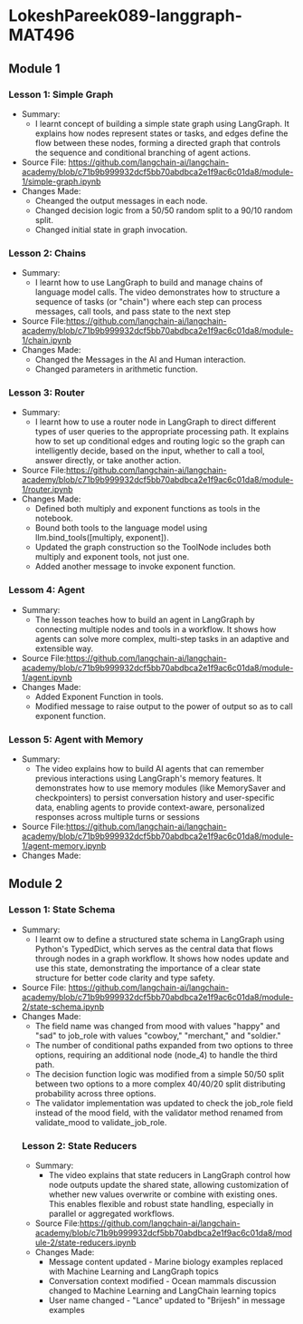 # LokeshPareek089-langgraph-MAT496
## Module 1
  ### Lesson 1: Simple Graph
  * Summary:
    * I learnt concept of building a simple state graph using LangGraph. It explains how nodes represent states or tasks, and edges define the
      flow between these nodes, forming a directed graph
      that controls the sequence and conditional branching of agent actions.
  * Source File: https://github.com/langchain-ai/langchain-academy/blob/c71b9b999932dcf5bb70abdbca2e1f9ac6c01da8/module-1/simple-graph.ipynb
  * Changes Made:
    * Cheanged the output messages in each node.
    * Changed decision logic from a 50/50 random split to a 90/10 random split.
    * Changed initial state in graph invocation.
  ### Lesson 2: Chains
  * Summary:
    * I learnt how to use LangGraph to build and manage chains of language model calls. The video demonstrates how to structure a sequence of
      tasks (or "chain") where each step can process
      messages, call tools, and pass state to the next step 
  * Source File:https://github.com/langchain-ai/langchain-academy/blob/c71b9b999932dcf5bb70abdbca2e1f9ac6c01da8/module-1/chain.ipynb
  * Changes Made:
    * Changed the Messages in the AI and Human interaction.
    * Changed parameters in arithmetic function.
  ### Lesson 3: Router
  * Summary:
    * I learnt how to use a router node in LangGraph to direct different types of user queries to the appropriate processing path. It explains
      how to set up conditional edges and routing logic so
      the graph can intelligently decide, based on the input, whether to call a tool, answer directly, or take another action.
  * Source File:https://github.com/langchain-ai/langchain-academy/blob/c71b9b999932dcf5bb70abdbca2e1f9ac6c01da8/module-1/router.ipynb
  * Changes Made:
    * Defined both multiply and exponent functions as tools in the notebook.
    * Bound both tools to the language model using llm.bind_tools([multiply, exponent]).
    * Updated the graph construction so the ToolNode includes both multiply and exponent tools, not just one.
    * Added another message to invoke exponent function.
  ### Lessom 4: Agent
  * Summary:
    * The lesson teaches how to build an agent in LangGraph by connecting multiple nodes and tools in a workflow. It shows how agents can solve
      more complex, multi-step tasks in an adaptive and extensible way.
  * Source File:https://github.com/langchain-ai/langchain-academy/blob/c71b9b999932dcf5bb70abdbca2e1f9ac6c01da8/module-1/agent.ipynb
  * Changes Made:
    * Added Exponent Function in tools.
    * Modified message to raise output to the power of output so as to call exponent function.
  ### Lesson 5: Agent with Memory
  * Summary:
    * The video explains how to build AI agents that can remember previous interactions using LangGraph's memory features. It demonstrates how to
      use memory modules (like MemorySaver and
      checkpointers) to persist conversation history and user-specific data, enabling agents to provide context-aware, personalized responses
      across multiple turns or sessions
  * Source File:https://github.com/langchain-ai/langchain-academy/blob/c71b9b999932dcf5bb70abdbca2e1f9ac6c01da8/module-1/agent-memory.ipynb
  * Changes Made:

## Module 2
  ### Lesson 1: State Schema
  * Summary:
    * I learnt ow to define a structured state schema in LangGraph using Python's TypedDict, which serves as the central data that
      flows through nodes in a graph workflow. It shows how nodes update and use this state, demonstrating the importance of a clear state
      structure for better code clarity and type safety.
  * Source File: https://github.com/langchain-ai/langchain-academy/blob/c71b9b999932dcf5bb70abdbca2e1f9ac6c01da8/module-2/state-schema.ipynb
  * Changes Made:
    * The field name was changed from mood with values "happy" and "sad" to job_role with values "cowboy," "merchant," and "soldier."
    * The number of conditional paths expanded from two options to three options, requiring an additional node (node_4) to handle the third path.
    * The decision function logic was modified from a simple 50/50 split between two options to a more complex 40/40/20 split distributing
      probability across three options.
    * The validator implementation was updated to check the job_role field instead of the mood field, with the validator method renamed from
      validate_mood to validate_job_role.
    ### Lesson 2: State Reducers
    * Summary:
      * The video explains that state reducers in LangGraph control how node outputs update the shared state, allowing customization of whether new values overwrite or combine with existing
        ones. This enables flexible and robust state handling, especially in parallel or aggregated workflows.
    * Source File:https://github.com/langchain-ai/langchain-academy/blob/c71b9b999932dcf5bb70abdbca2e1f9ac6c01da8/module-2/state-reducers.ipynb
    * Changes Made:
      * Message content updated - Marine biology examples replaced with Machine Learning and LangGraph topics
      * Conversation context modified - Ocean mammals discussion changed to Machine Learning and LangChain learning topics
      * User name changed - "Lance" updated to "Brijesh" in message examples
